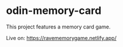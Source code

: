 # odin-memory-card
This project features a memory card game. 

Live on: https://ravememorygame.netlify.app/